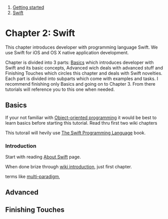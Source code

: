   
  
  1. [Getting started](https://github.com/Rep2/in2iOSPlayground/blob/master/Chapter%201:%20Getting%20started.md)
  2. [Swift](https://github.com/Rep2/in2iOSPlayground/blob/master/Chapter%202:%20Swift.md)
  

# Chapter 2: Swift

This chapter introduces developer with programming language Swift. We use Swift for iOS and OS X native application development.

Chapter is divided into 3 parts: [Basics](https://github.com/Rep2/in2iOSPlayground/blob/master/Chapter%202:%20Swift.md#basics) which introduces developer with Swift and its basic concepts, Advanced wich deals with advanced stuff and Finishing Touches which circles this chapter and deals with Swift novelties. Each part is divided into subparts which come with examples and tasks. I recommend finishing only Basics and going on to Chapter 3. From there tutorials will reference you to this one when needed.

## Basics

If your not familiar with [Object-oriented programming](https://en.wikipedia.org/wiki/Object-oriented_programming) it would be best to learn basics before starting this tutorial. Read thru first two wiki chapters 

This tutorail will hevily use [The Swift Programming Language](https://developer.apple.com/library/ios/documentation/Swift/Conceptual/Swift_Programming_Language/index.html#//apple_ref/doc/uid/TP40014097-CH3-ID0) book. 

### Introduction

Start with reading [About Swift](https://developer.apple.com/library/ios/documentation/Swift/Conceptual/Swift_Programming_Language/index.html#//apple_ref/doc/uid/TP40014097-CH3-ID0) page.

When done brize through [wiki introduction](https://en.wikipedia.org/wiki/Swift_(programming_language)), just first chapter.

  terms like [multi-paradigm](https://en.wikipedia.org/wiki/Multi-paradigm_programming_language), 


## Advanced


## Finishing Touches
